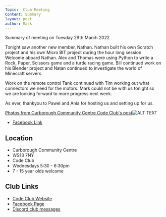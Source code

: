 ```yaml
---
Topic:  Club Meeting
Content: Summary
layout: post
author: Mark
---
```

Summary of meeting on Tuesday 29th March 2022

Tonight saw another new member, Nathan. Nathan built his own Scratch project and his own Micro BIT project during the hour long session. Welcome aboard Nathan. Alex and Thomas were using Python to write a Rock, Paper, Scissors game and a turtle racing game. Bill continued work on his Blender project and Natan continued to investigate the world of Minecraft servers.

Work on the remote control Tank continued with Tim working out what connectors we need for the motors. Mark could not be with us tonight so we are looking forward to more progress next week.

As ever, thankyou to Pawel and Ania for hosting us and setting up for us.

[Photos from Curborough Community Centre Code Club's post](https://www.facebook.com/1481985248595237/posts/4729988837128179/)![ALT TEXT](https://scontent.fbhx6-1.fna.fbcdn.net/v/t39.30808-6/277536293_4729974000462996_5580212192305750409_n.jpg?stp=dst-jpg_p720x720&_nc_cat=101&ccb=1-7&_nc_sid=5f2048&_nc_ohc=UwJ7dL-94fEAX_ect5t&_nc_ht=scontent.fbhx6-1.fna&edm=AKK4YLsEAAAA&oh=00_AfBnNetGucgNh1X1jFU2BujWBxPPXgNbAGt-UvQUn6bQfg&oe=652AE17C)

* [Facebook Link](https://www.facebook.com/1481985248595237/posts/4729988837128179/)

## Location

* Curborough Community Centre
* WS13 7NY
* Code Club
* Wednesdays 5:30 - 6:30pm
* 7 - 15 year olds welcome

## Club Links

* [Code Club Website](https://lichfield-code-club.github.io/)
* [Facebook Page](https://www.facebook.com/LichfieldCoders)
* [Discord club messages](https://discord.gg/szz6xGK)
